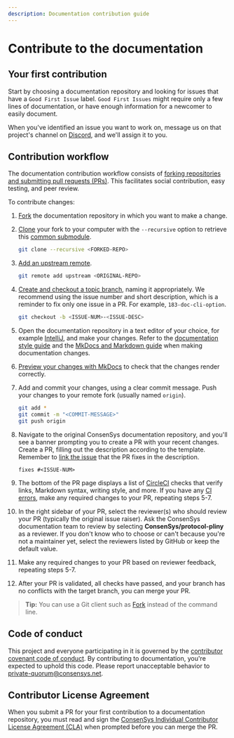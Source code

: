 ```yaml
---
description: Documentation contribution guide
---
```


# Contribute to the documentation

## Your first contribution

Start by choosing a documentation repository and looking for issues that have a `Good First Issue` label.
`Good First Issues` might require only a few lines of documentation, or have enough information for a newcomer to easily document.

When you've identified an issue you want to work on, message us on that project's channel on [Discord], and we'll assign it to you.

## Contribution workflow

The documentation contribution workflow consists of [forking repositories and submitting pull requests (PRs)](https://docs.github.com/en/pull-requests/collaborating-with-pull-requests/getting-started/about-collaborative-development-models#fork-and-pull-model).
This facilitates social contribution, easy testing, and peer review.

To contribute changes:

1. [Fork](https://docs.github.com/en/get-started/quickstart/fork-a-repo) the documentation repository in which you want to make a change.
1. [Clone](https://docs.github.com/en/repositories/creating-and-managing-repositories/cloning-a-repository) your fork to your computer with the `--recursive` option to retrieve this [common submodule](#common-submodule).

    ```bash
    git clone --recursive <FORKED-REPO>
    ```

1. [Add an upstream remote](https://docs.github.com/en/github/collaborating-with-pull-requests/working-with-forks/configuring-a-remote-for-a-fork).

    ```bash
    git remote add upstream <ORIGINAL-REPO>
    ```

1. [Create and checkout a topic branch](https://git-scm.com/book/en/v2/Git-Branching-Basic-Branching-and-Merging), naming it appropriately.
   We recommend using the issue number and short description, which is a reminder to fix only one issue in a PR.
   For example, `183-doc-cli-option`.

    ```bash
    git checkout -b <ISSUE-NUM>-<ISSUE-DESC>
    ```

1. Open the documentation repository in a text editor of your choice, for example [IntelliJ](https://www.jetbrains.com/idea/), and make your changes.
   Refer to the [documentation style guide](Documentation-style-guide) and the [MkDocs and Markdown guide](MkDocs-and-Markdown-guide) when making documentation changes.
1. [Preview your changes with MkDocs](MkDocs-and-Markdown-guide/#preview-documentation) to check that the changes render correctly.
1. Add and commit your changes, using a clear commit message.
   Push your changes to your remote fork (usually named `origin`).

    ```bash
    git add *
    git commit -m "<COMMIT-MESSAGE>"
    git push origin
    ```

1. Navigate to the original ConsenSys documentation repository, and you'll see a banner prompting you to create a PR with your recent changes.
   Create a PR, filling out the description according to the template.
   Remember to [link the issue](https://help.github.com/en/github/managing-your-work-on-github/linking-a-pull-request-to-an-issue) that the PR fixes in the description.

    ```text
    fixes #<ISSUE-NUM>
    ```

1. The bottom of the PR page displays a list of [CircleCI](https://circleci.com/) checks that verify links, Markdown syntax, writing style, and more.
   If you have any [CI errors](Fixing-CircleCI-errors), make any required changes to your PR, repeating steps 5-7.

1. In the right sidebar of your PR, select the reviewer(s) who should review your PR (typically the original issue raiser).
   Ask the ConsenSys documentation team to review by selecting **ConsenSys/protocol-pliny** as a reviewer.
   If you don't know who to choose or can't because you're not a maintainer yet, select the reviewers listed by GitHub or keep the default value.
1. Make any required changes to your PR based on reviewer feedback, repeating steps 5-7.
1. After your PR is validated, all checks have passed, and your branch has no conflicts with the target branch, you can merge your PR.

> **Tip:** You can use a Git client such as [Fork](https://fork.dev/) instead of the command line.

## Code of conduct

This project and everyone participating in it is governed by the [contributor covenant code of conduct](Contributor-covenant-code-of-conduct).
By contributing to documentation, you're expected to uphold this code.
Please report unacceptable behavior to [private-quorum@consensys.net](mailto:private-quorum@consensys.net).

## Contributor License Agreement

When you submit a PR for your first contribution to a documentation repository, you must read and sign the [ConsenSys Individual Contributor License Agreement (CLA)](https://gist.github.com/rojotek/978b48a5e8b68836856a8961d6887992) when prompted before you can merge the PR.

[Discord]: https://discord.gg/6cfyqRGbzq
[MkDocs]: https://www.mkdocs.org/
